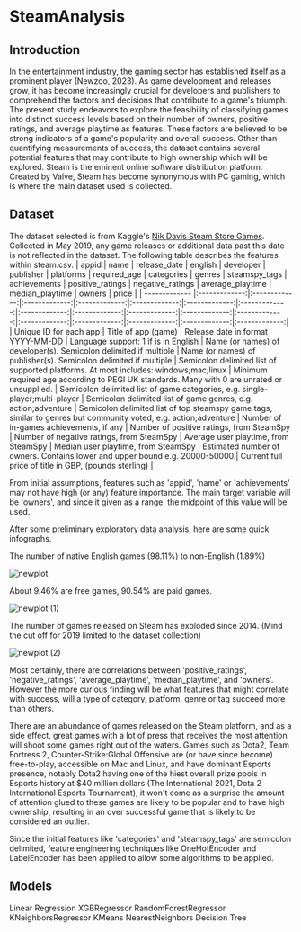 # SteamAnalysis

## Introduction 

In the entertainment industry, the gaming sector has established itself as a prominent player (Newzoo, 2023). As game development and releases grow, it has become increasingly crucial for developers and publishers to comprehend the factors and decisions that contribute to a game's triumph. The present study endeavors to explore the feasibility of classifying games into distinct success levels based on their number of owners, positive ratings, and average playtime as features. These factors are believed to be strong indicators of a game's popularity and overall success. Other than quantifying measurements of success, the dataset contains several potential features that may contribute to high ownership which will be explored. Steam is the eminent online software distribution platform. Created by Valve, Steam has become synonymous with PC gaming, which is where the main dataset used is collected.

## Dataset

The dataset selected is from Kaggle's [Nik Davis Steam Store Games](https://www.kaggle.com/datasets/nikdavis/steam-store-games).
Collected in May 2019, any game releases or additional data past this date is not reflected in the dataset.
The following table describes the features within steam.csv.
| appid        | name           | release_date  | english | developer | publisher | platforms | required_age | categories | genres | steamspy_tags | achievements | positive_ratings | negative_ratings | average_playtime | median_playtime | owners | price |
| ------------- |:-------------:|:-------------:|:-------------:|:-------------:|:-------------:|:-------------:|:-------------:|:-------------:|:-------------:|:-------------:|:-------------:|:-------------:|:-------------:|:-------------:|:-------------:|:-------------:|:-------------:|
| Unique ID for each app      | Title of app (game) | Release date in format YYYY-MM-DD | Language support: 1 if is in English | Name (or names) of developer(s). Semicolon delimited if multiple | Name (or names) of publisher(s). Semicolon delimited if multiple | Semicolon delimited list of supported platforms. At most includes: windows;mac;linux | Minimum required age according to PEGI UK standards. Many with 0 are unrated or unsupplied. | Semicolon delimited list of game categories, e.g. single-player;multi-player | Semicolon delimited list of game genres, e.g. action;adventure | Semicolon delimited list of top steamspy game tags, similar to genres but community voted, e.g. action;adventure | Number of in-games achievements, if any | Number of positive ratings, from SteamSpy | Number of negative ratings, from SteamSpy | Average user playtime, from SteamSpy | Median user playtime, from SteamSpy | Estimated number of owners. Contains lower and upper bound e.g. 20000-50000.| Current full price of title in GBP, (pounds sterling) |

From initial assumptions, features such as 'appid', 'name' or 'achievements' may not have high (or any) feature importance.
The main target variable will be 'owners', and since it given as a range, the midpoint of this value will be used.

After some preliminary exploratory data analysis, here are some quick infographs.

The number of native English games (98.11%) to non-English (1.89%)

![newplot](https://user-images.githubusercontent.com/54910000/229918221-f2954e9d-d9bf-4651-b1c8-d749b84aedd2.png)

About 9.46% are free games, 90.54% are paid games.

![newplot (1)](https://user-images.githubusercontent.com/54910000/229919070-d11d4564-fbdc-4867-b8f8-b3e4783f9eb7.png)

The number of games released on Steam has exploded since 2014. (Mind the cut off for 2019 limited to the dataset collection)

![newplot (2)](https://user-images.githubusercontent.com/54910000/229919772-00895fbc-2ddc-4fae-b585-e485b60744c1.png)

Most certainly, there are correlations between 'positive_ratings', 'negative_ratings', 'average_playtime', 'median_playtime', and 'owners'. However the more curious finding will be what features that might correlate with success, will a type of category, platform, genre or tag succeed more than others.

There are an abundance of games released on the Steam platform, and as a side effect, great games with a lot of press that receives the most attention will shoot some games right out of the waters.
Games such as Dota2, Team Fortress 2, Counter-Strike:Global Offensive are (or have since become) free-to-play, accessible on Mac and Linux, and have dominant Esports presence, notably Dota2 having one of the hiest overall prize pools in Esports history at $40 million dollars (The International 2021, Dota 2 International Esports Tournament), it won't come as a surprise the amount of attention glued to these games are likely to be popular and to have high ownership, resulting in an over successful game that is likely to be considered an outlier.

Since the initial features like 'categories' and 'steamspy_tags' are semicolon delimited, feature engineering techniques like OneHotEncoder and LabelEncoder has been applied to allow some algorithms to be applied.

## Models
Linear Regression
XGBRegressor
RandomForestRegressor
KNeighborsRegressor
KMeans
NearestNeighbors
Decision Tree

